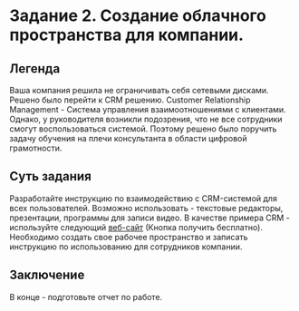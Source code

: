 # Задание 2. Создание облачного пространства для компании.
## Легенда
Ваша компания решила не ограничивать себя сетевыми дисками. Решено было перейти к CRM решению. Customer Relationship Management - Система управления взаимоотношениями с клиентами. 
Однако, у руководителя возникли подозрения, что не все сотрудники смогут воспользоваться системой. Поэтому решено было поручить задачу обучения на плечи консультанта в области цифровой грамотности.
## Суть задания
Разработайте инструкцию по взаимодействию с CRM-системой для всех пользователей. Возможно использовать - текстовые редакторы, презентации, программы для записи видео. 
В качестве примера CRM - используйте следующий [веб-сайт](https://www.bitrix24.ru/) (Кнопка получить бесплатно). Необходимо создать свое рабочее пространство и записать инструкцию по использованию для сотрудников компании.
## Заключение
В конце - подготовьте отчет по работе.
